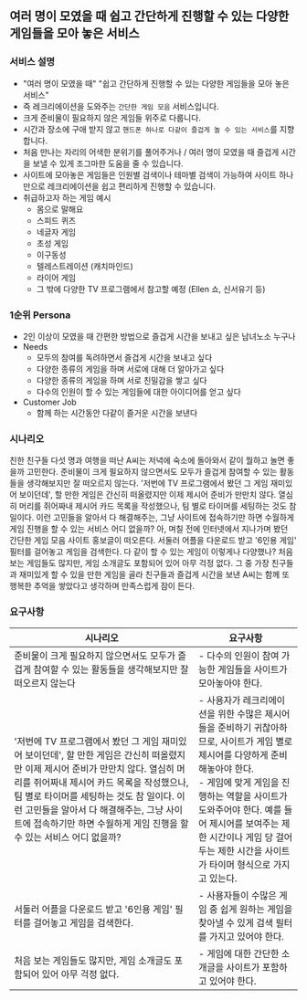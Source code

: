 ## 여러 명이 모였을 때 쉽고 간단하게 진행할 수 있는 다양한 게임들을 모아 놓은 서비스

### 서비스 설명

- "여러 명이 모였을 때" "쉽고 간단하게 진행할 수 있는 다양한 게임들을 모아 놓은 서비스" 
- 즉 레크리에이션을 도와주는 `간단한 게임 모음` 서비스입니다.
- 크게 준비물이 필요하지 않은 게임들 위주로 다룹니다. 
- 시간과 장소에 구애 받지 않고 `핸드폰 하나로 다같이 즐겁게 놀 수 있는 서비스`를 지향합니다.
- 처음 만나는 자리의 어색한 분위기를 풀어주거나 / 여러 명이 모였을 때 즐겁게 시간을 보낼 수 있게 조그마한 도움을 줄 수 있습니다.
- 사이트에 모아놓은 게임들은 인원별 검색이나 테마별 검색이 가능하여 사이트 하나만으로 레크리에이션을 쉽고 편리하게 진행할 수 있습니다.
- 취급하고자 하는 게임 예시
    - 몸으로 말해요
    - 스피드 퀴즈
    - 네글자 게임
    - 초성 게임
    - 이구동성
    - 텔레스트레이션 (캐치마인드)
    - 라이어 게임
    - 그 밖에 다양한 TV 프로그램에서 참고할 예정 (Ellen 쇼, 신서유기 등)

### 1순위 Persona

- 2인 이상이 모였을 때 간편한 방법으로 즐겁게 시간을 보내고 싶은 남녀노소 누구나
- Needs
    - 모두의 참여를 독려하면서 즐겁게 시간을 보내고 싶다
    - 다양한 종류의 게임을 하며 서로에 대해 더 알아가고 싶다
    - 다양한 종류의 게임을 하며 서로 친밀감을 쌓고 싶다
    - 다수의 인원이 할 수 있는 게임들에 대한 아이디어를 얻고 싶다
- Customer Job
    - 함께 하는 시간동안 다같이 즐거운 시간을 보낸다

### 시나리오

친한 친구들 다섯 명과 여행을 떠난 A씨는 저녁에 숙소에 돌아와서 같이 뭘하고 놀면 좋을까 고민한다. 준비물이 크게 필요하지 않으면서도 모두가 즐겁게 참여할 수 있는 활동들을 생각해보지만 잘 떠오르지 않는다. '저번에 TV 프로그램에서 봤던 그 게임 재미있어 보이던데', 할 만한 게임은 간신히 떠올렸지만 이제 제시어 준비가 만만치 않다. 열심히 머리를 쥐어짜내 제시어 카드 목록을 작성했으나, 팀 별로 타이머를 세팅하는 것도 참 일이다. 이런 고민들을 알아서 다 해결해주는, 그냥 사이트에 접속하기만 하면 수월하게 게임 진행을 할 수 있는 서비스 어디 없을까? 아, 며칠 전에 인터넷에서 지나가며 봤던 간단한 게임 모음 사이트 홍보글이 떠오른다. 서둘러 어플을 다운로드 받고 '6인용 게임' 필터를 걸어놓고 게임을 검색한다. 다 같이 할 수 있는 게임이 이렇게나 다양했나? 처음 보는 게임들도 많지만, 게임 소개글도 포함되어 있어 아무 걱정 없다. 그 중 가장 친구들과 재미있게 할 수 있을 만한 게임을 골라 친구들과 즐겁게 시간을 보낸 A씨는 함께 또 행복한 추억을 쌓았다고 생각하며 만족스럽게 잠이 든다. 

### 요구사항
|시나리오|요구사항|
|--------|--------|
|준비물이 크게 필요하지 않으면서도 모두가 즐겁게 참여할 수 있는 활동들을 생각해보지만 잘 떠오르지 않는다|- 다수의 인원이 참여 가능한 게임들을 사이트가 모아놓아야 한다.|
|'저번에 TV 프로그램에서 봤던 그 게임 재미있어 보이던데', 할 만한 게임은 간신히 떠올렸지만 이제 제시어 준비가 만만치 않다. 열심히 머리를 쥐어짜내 제시어 카드 목록을 작성했으나, 팀 별로 타이머를 세팅하는 것도 참 일이다. 이런 고민들을 알아서 다 해결해주는, 그냥 사이트에 접속하기만 하면 수월하게 게임 진행을 할 수 있는 서비스 어디 없을까?|- 사용자가 레크리에이션을 위한 수많은 제시어들을 준비하기 귀찮아하므로, 사이트가 게임 별로 제시어를 다양하게 준비해놓아야 한다.<br>- 게임에 맞게 게임을 진행하는 역할을 사이트가 도와주어야 한다. 예를 들어 제시어를 보여주는 제한 시간이나 게임 당 걸어두는 제한 시간을 사이트가 타이머 형식으로 가지고 있는다.|
|서둘러 어플을 다운로드 받고 '6인용 게임' 필터를 걸어놓고 게임을 검색한다.|- 사용자들이 수많은 게임 중 쉽게 원하는 게임을 찾아낼 수 있게 검색 필터를 가지고 있어야 한다.|
|처음 보는 게임들도 많지만, 게임 소개글도 포함되어 있어 아무 걱정 없다.|- 게임에 대한 간단한 소개글을 사이트가 포함하고 있어야 한다.|
